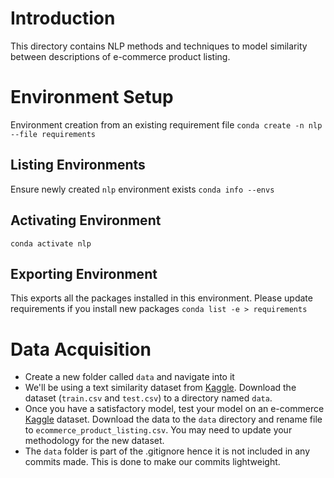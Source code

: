 # Introduction

This directory contains NLP methods and techniques to model similarity between descriptions of e-commerce product listing.

# Environment Setup

Environment creation from an existing requirement file
`conda create -n nlp --file requirements`

## Listing Environments
Ensure newly created `nlp` environment exists
`conda info --envs`

## Activating Environment
`conda activate nlp`

## Exporting Environment
This exports all the packages installed in this environment. Please update
requirements if you install new packages
`conda list -e > requirements`

# Data Acquisition
- Create a new folder called `data` and navigate into it
- We'll be using a text similarity dataset from [Kaggle](https://www.kaggle.com/rishisankineni/text-similarity?select=train.csv). Download the dataset (`train.csv` and `test.csv`) to a directory named `data`. 
- Once you have a satisfactory model, test your model on an e-commerce [Kaggle](https://www.kaggle.com/cclark/product-item-data) dataset. Download the data to the `data` directory and rename file to `ecommerce_product_listing.csv`. You may need to update your methodology for the new dataset.
- The `data` folder is part of the .gitignore hence it is not included in any commits made. This is done to make our commits lightweight.
